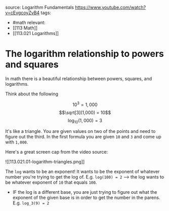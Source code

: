 source: Logarithm Fundamentals https://www.youtube.com/watch?v=cEvgcoyZvB4
tags:
- #math 
relevant:
- [[113 Math]]
- [[113.021 Logarithms]]

# The logarithm relationship to powers and squares

In math there is a beautiful relationship between powers, squares, and logarithms.

Think about the following

$$10^3 = 1,000$$
$$\sqrt[3](1,000) = 10$$
$$\log_{10}(1,000) = 3$$

It's like a triangle. You are given values on two of the points and need to figure out the third. In the first formula you are given `10` and `3` and come up with `1,000`.

Here's a great screen cap from the video source:

![[113.021.01-logarithm-triangles.png]]

The `log` wants to be an exponent! It wants to be the exponent of whatever number you're trying to get the log of. E.g. `log(100) = 2` --> the log wants to be whatever exponent of `10` that equals `100`.
- IF the log is a different base, you are just trying to figure out what the exponent of the given base is in order to get the number in the parens. E.g. `log_3(9) = 2`

